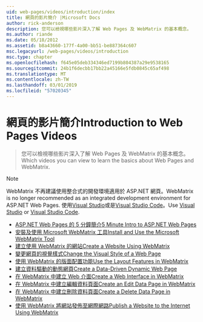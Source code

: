 ```yaml
---
uid: web-pages/videos/introduction/index
title: 網頁的影片簡介 |Microsoft Docs
author: rick-anderson
description: 您可以檢視哪些影片深入了解 Web Pages 及 WebMatrix 的基本概念。
ms.author: riande
ms.date: 05/18/2012
ms.assetid: b8a43660-177f-4a00-bb51-be887364c607
msc.legacyurl: /web-pages/videos/introduction
msc.type: chapter
ms.openlocfilehash: f645e05deb334346ed7199b804387a29e9538165
ms.sourcegitcommit: 24b1f6decbb17bb22a45166e5fdb0845c65af498
ms.translationtype: MT
ms.contentlocale: zh-TW
ms.lasthandoff: 03/01/2019
ms.locfileid: "57020345"
---
```

<a name="introduction-to-web-pages-videos"></a><span data-ttu-id="dfddf-103">網頁的影片簡介</span><span class="sxs-lookup"><span data-stu-id="dfddf-103">Introduction to Web Pages Videos</span></span>
====================
> <span data-ttu-id="dfddf-104">您可以檢視哪些影片深入了解 Web Pages 及 WebMatrix 的基本概念。</span><span class="sxs-lookup"><span data-stu-id="dfddf-104">Which videos you can view to learn the basics about Web Pages and WebMatrix.</span></span>

> [!NOTE] 
> <span data-ttu-id="dfddf-105">WebMatrix 不再建議使用整合式的開發環境適用於 ASP.NET 網頁。</span><span class="sxs-lookup"><span data-stu-id="dfddf-105">WebMatrix is no longer recommended as an integrated development environment for ASP.NET Web Pages.</span></span> <span data-ttu-id="dfddf-106">使用[Visual Studio](xref:aspnet/web-pages/overview/getting-started/program-asp-net-web-pages-in-visual-studio)或是[Visual Studio Code](https://code.visualstudio.com/)。</span><span class="sxs-lookup"><span data-stu-id="dfddf-106">Use [Visual Studio](xref:aspnet/web-pages/overview/getting-started/program-asp-net-web-pages-in-visual-studio) or [Visual Studio Code](https://code.visualstudio.com/).</span></span>


- [<span data-ttu-id="dfddf-107">ASP.NET Web Pages 的 5 分鐘簡介</span><span class="sxs-lookup"><span data-stu-id="dfddf-107">5 Minute Intro to ASP.NET Web Pages</span></span>](5-minute-introduction-to-aspnet-web-pages.md)
- [<span data-ttu-id="dfddf-108">安裝及使用 Microsoft WebMatrix 工具</span><span class="sxs-lookup"><span data-stu-id="dfddf-108">Install and Use the Microsoft WebMatrix Tool</span></span>](install-and-use-the-microsoft-webmatrix-tool.md)
- [<span data-ttu-id="dfddf-109">建立使用 WebMatrix 的網站</span><span class="sxs-lookup"><span data-stu-id="dfddf-109">Create a Website Using WebMatrix</span></span>](create-a-website-using-webmatrix.md)
- [<span data-ttu-id="dfddf-110">變更網頁的視覺樣式</span><span class="sxs-lookup"><span data-stu-id="dfddf-110">Change the Visual Style of a Web Page</span></span>](change-the-visual-style-of-a-web-page.md)
- [<span data-ttu-id="dfddf-111">使用 WebMatrix 的版面配置功能</span><span class="sxs-lookup"><span data-stu-id="dfddf-111">Use the Layout Features in WebMatrix</span></span>](use-the-layout-features-in-webmatrix.md)
- [<span data-ttu-id="dfddf-112">建立資料驅動的動態網頁</span><span class="sxs-lookup"><span data-stu-id="dfddf-112">Create a Data-Driven Dynamic Web Page</span></span>](create-a-data-driven-dynamic-web-page.md)
- [<span data-ttu-id="dfddf-113">在 WebMatrix 中建立 Web 介面</span><span class="sxs-lookup"><span data-stu-id="dfddf-113">Create a Web Interface in WebMatrix</span></span>](create-a-web-interface-in-webmatrix.md)
- [<span data-ttu-id="dfddf-114">在 WebMatrix 中建立編輯資料頁面</span><span class="sxs-lookup"><span data-stu-id="dfddf-114">Create an Edit Data Page in WebMatrix</span></span>](create-an-edit-data-page-in-webmatrix.md)
- [<span data-ttu-id="dfddf-115">在 WebMatrix 中建立刪除資料頁面</span><span class="sxs-lookup"><span data-stu-id="dfddf-115">Create a Delete Data Page in WebMatrix</span></span>](create-a-delete-data-page-in-webmatrix.md)
- [<span data-ttu-id="dfddf-116">使用 WebMatrix 將網站發佈至網際網路</span><span class="sxs-lookup"><span data-stu-id="dfddf-116">Publish a Website to the Internet Using WebMatrix</span></span>](publish-a-website-to-the-internet-using-webmatrix.md)
